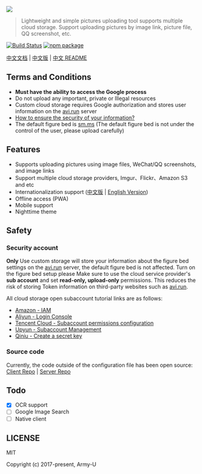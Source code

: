 [![](https://o77qb5l10.qnssl.com/avi.png)](https://avi.run)

> Lightweight and simple pictures uploading tool supports multiple cloud storage. Support uploading pictures by image link, picture file, QQ screenshot, etc.

[![Build Status](https://flat.badgen.net/circleci/github/Army-U/avi/master)](https://circleci.com/gh/Army-U/avi) [![npm package](https://flat.badgen.net/npm/v/avi)](https://www.npmjs.com/package/avi)

[中文文档](https://docs.avi.run/#/zh-cn/) | [中文版](https://avi.run?lng=zh) | [中文 README](README.zh.md)

## Terms and Conditions

- **Must have the ability to access the Google process**
- Do not upload any important, private or Illegal resources
- Custom cloud storage requires Google authorization and stores user information on the [avi.run](https://avi.run) server
- [How to ensure the security of your information?](#safety)
- The default figure bed is [sm.ms](https://sm.ms/) (The default figure bed is not under the control of the user, please upload carefully)

## Features

- Supports uploading pictures using image files, WeChat/QQ screenshots, and image links
- Support multiple cloud storage providers, Imgur、Flickr、Amazon S3 and etc
- Internationalization support ([中文版](https://avi.run/?lng=zh) | [English Version](https://avi.run/))
- Offline access (PWA)
- Mobile support
- Nighttime theme

## Safety

### Security account

**Only** Use custom storage will store your information about the figure bed settings on the [avi.run](https://avi.run) server, the default figure bed is not affected. Turn on the figure bed setup please Make sure to use the cloud service provider's **sub account** and set **read-only, upload-only** permissions. This reduces the risk of storing Token information on third-party websites such as [avi.run](https://avi.run).

All cloud storage open subaccount tutorial links are as follows:

- [Amazon - IAM](https://console.aws.amazon.com/iam/home#/users)
- [Aliyun - Login Console](https://www.alibabacloud.com/help/zh/doc-detail/27363.htm)
- [Tencent Cloud - Subaccount permissions configuration](https://cloud.tencent.com/document/product/436/11714)
- [Upyun - Subaccount Management](http://docs.upyun.com/cdn/tools/)
- [Qiniu - Create a secret key](https://portal.qiniu.com/user/key)

### Source code

Currently, the code outside of the configuration file has been open source: [Client Repo](https://github.com/Army-U/avi) | [Server Repo](https://github.com/Army-U/avi-api)

## Todo

- [x] OCR support
- [ ] Google Image Search
- [ ] Native client

## LICENSE

MIT

Copyright (c) 2017-present, Army-U
